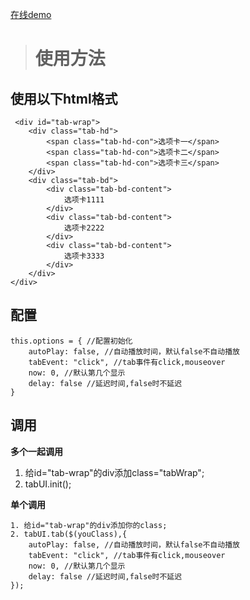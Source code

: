 
[在线demo](http://ypzhou.esy.es/demos/tab/out/tab.html)

<blockquote>
<h1><strong>使用方法</strong></h1>
</blockquote>
<h2>使用以下html格式</h2>
<pre><code class="lang-html"> &lt;div id="tab-wrap"&gt;
    &lt;div class="tab-hd"&gt;
        &lt;span class="tab-hd-con"&gt;选项卡一&lt;/span&gt;
        &lt;span class="tab-hd-con"&gt;选项卡二&lt;/span&gt;
        &lt;span class="tab-hd-con"&gt;选项卡三&lt;/span&gt;
    &lt;/div&gt;
    &lt;div class="tab-bd"&gt;
        &lt;div class="tab-bd-content"&gt;
            选项卡1111
        &lt;/div&gt;
        &lt;div class="tab-bd-content"&gt;
            选项卡2222
        &lt;/div&gt;
        &lt;div class="tab-bd-content"&gt;
            选项卡3333
        &lt;/div&gt;
    &lt;/div&gt;
&lt;/div&gt;</code></pre>
<h2>配置</h2>
<pre><code class="lang-javascript">this.options = { //配置初始化
    autoPlay: false, //自动播放时间，默认false不自动播放
    tabEvent: "click", //tab事件有click,mouseover
    now: 0, //默认第几个显示
    delay: false //延迟时间,false时不延迟
}</code></pre>
<h2>调用</h2>
<p><strong>多个一起调用</strong>

</p>
<ol>
<li>给id="tab-wrap"的div添加class="tabWrap";</li>
<li>tabUI.init();</li>
</ol>
<p><strong>单个调用</strong>
</p>
<pre><code class="lang-javascript">1. 给id="tab-wrap"的div添加你的class;
2. tabUI.tab($(youClass),{
    autoPlay: false, //自动播放时间，默认false不自动播放
    tabEvent: "click", //tab事件有click,mouseover
    now: 0, //默认第几个显示
    delay: false //延迟时间,false时不延迟
});</code></pre>


